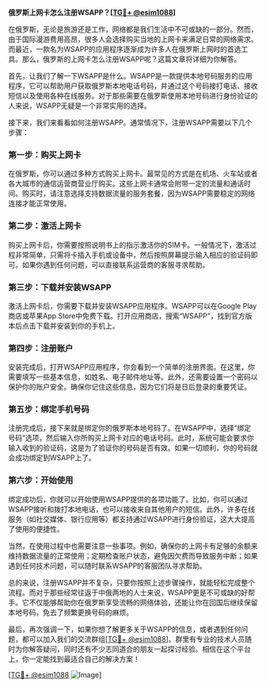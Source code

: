 **俄罗斯上网卡怎么注册WSAPP？[[TG💪+ @esim1088](https://t.me/s/esim1088)]**

在俄罗斯，无论是旅游还是工作，网络都是我们生活中不可或缺的一部分。然而，由于国际漫游费用高昂，很多人会选择购买当地的上网卡来满足日常的网络需求。而最近，一款名为WSAPP的应用程序逐渐成为许多人在俄罗斯上网时的首选工具。那么，俄罗斯的上网卡怎么注册WSAPP呢？这篇文章将详细为你解答。

首先，让我们了解一下WSAPP是什么。WSAPP是一款提供本地号码服务的应用程序，它可以帮助用户获取俄罗斯本地电话号码，并通过这个号码接打电话、接收短信以及使用各种在线服务。对于那些需要在俄罗斯使用本地号码进行身份验证的人来说，WSAPP无疑是一个非常实用的选择。

接下来，我们来看看如何注册WSAPP。通常情况下，注册WSAPP需要以下几个步骤：

### 第一步：购买上网卡

在俄罗斯，你可以通过多种方式购买上网卡。最常见的方式是在机场、火车站或者各大城市的通信运营商营业厅购买。这些上网卡通常会附带一定的流量和通话时间。购买时，请注意选择支持数据流量的服务套餐，因为WSAPP需要稳定的网络连接才能正常使用。

### 第二步：激活上网卡

购买上网卡后，你需要按照说明书上的指示激活你的SIM卡。一般情况下，激活过程非常简单，只需将卡插入手机或设备中，然后按照屏幕提示输入相应的验证码即可。如果你遇到任何问题，可以直接联系运营商的客服寻求帮助。

### 第三步：下载并安装WSAPP

激活上网卡后，你需要下载并安装WSAPP应用程序。WSAPP可以在Google Play商店或苹果App Store中免费下载。打开应用商店，搜索“WSAPP”，找到官方版本后点击下载并安装到你的手机上。

### 第四步：注册账户

安装完成后，打开WSAPP应用程序，你会看到一个简单的注册界面。在这里，你需要填写一些基本信息，如姓名、电子邮件地址等。此外，还需要设置一个密码以保护你的账户安全。确保你记住这些信息，因为它们将是日后登录的重要凭证。

### 第五步：绑定手机号码

注册完成后，接下来就是绑定你的俄罗斯本地号码了。在WSAPP中，选择“绑定号码”选项，然后输入你所购买上网卡对应的电话号码。此时，系统可能会要求你输入收到的验证码，这是为了验证你的号码是否有效。如果一切顺利，你的号码就会成功绑定到WSAPP上了。

### 第六步：开始使用

绑定成功后，你就可以开始使用WSAPP提供的各项功能了。比如，你可以通过WSAPP接听和拨打本地电话，也可以接收来自其他用户的短信。此外，许多在线服务（如社交媒体、银行应用等）都支持通过WSAPP进行身份验证，这大大提高了使用的便捷性。

当然，在使用过程中也需要注意一些事项。例如，确保你的上网卡有足够的余额来维持数据流量的正常使用；定期检查账户状态，避免因欠费而导致服务中断；如果遇到任何技术问题，可以随时联系WSAPP的客服团队寻求帮助。

总的来说，注册WSAPP并不复杂，只要你按照上述步骤操作，就能轻松完成整个流程。而对于那些经常往返于中俄两地的人士来说，WSAPP更是不可或缺的好帮手。它不仅能够帮助你在俄罗斯享受流畅的网络体验，还能让你在回国后继续保留本地号码，免去了频繁更换号码的麻烦。

最后，再次强调一下，如果你想了解更多关于WSAPP的信息，或者遇到任何问题，都可以加入我们的交流群组[[TG💪+ @esim1088](https://t.me/s/esim1088)]。群里有专业的技术人员随时为你解答疑问，同时还有不少志同道合的朋友一起探讨经验。相信在这个平台上，你一定能找到最适合自己的解决方案！

[[TG💪+ @esim1088](https://t.me/s/esim1088) ![Image](https://i.postimg.cc/4NQfJmqS/Snipaste-2025-05-13-00-14-12.png)]